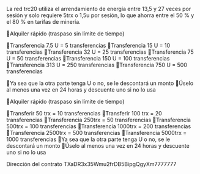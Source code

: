 
La red trc20 utiliza el arrendamiento de energía entre 13,5 y 27 veces por sesión y solo requiere 5trx o 1,5u por sesión, lo que ahorra entre el 50 % y el 80 % en tarifas de minería.


🔋Alquiler rápido (traspaso sin límite de tiempo)

🔸Transferencia 7.5 U = 5 transferencias
🔸Transferencia 15 U = 10 transferencias
🔸Transferencia 32 U = 25 transferencias
🔸Transferencia 75 U = 50 transferencias
🔸Transferencia 150 U = 100 transferencias
🔸Transferencia 313 U = 250 transferencias
🔸Transferencia 750 U = 500 transferencias

🔺Ya sea que la otra parte tenga U o no, se le descontará un monto
🔺Úselo al menos una vez en 24 horas y descuente uno si no lo usa


🔋Alquiler rápido (traspaso sin límite de tiempo)

🔸Transferir 50 trx = 10 transferencias
🔸Transferir 100 trx = 20 transferencias
🔸Transferencia 250trx = 50 transferencias
🔸Transferencia 500trx = 100 transferencias
🔸Transferencia 1000trx = 200 transferencias
🔸Transferencia 2500trx = 500 transferencias
🔸Transferencia 5000trx = 1000 transferencias
🔺Ya sea que la otra parte tenga U o no, se le descontará un monto
🔺Úselo al menos una vez en 24 horas y descuente uno si no lo usa


Dirección del contrato TXaDR3x35Wmu2frDB5BipgQgyXm7777777
